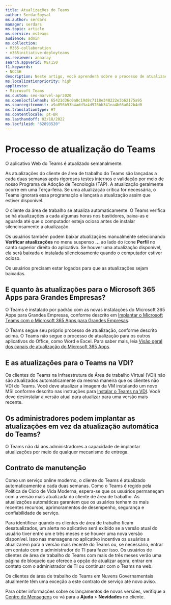 ```yaml
---
title: Atualizações do Teams
author: SerdarSoysal
ms.author: serdars
manager: serdars
ms.topic: article
ms.service: msteams
audience: admin
ms.collection:
- M365-collaboration
- m365initiative-deployteams
ms.reviewer: annaray
search.appverid: MET150
f1.keywords:
- NOCSH
description: Neste artigo, você aprenderá sobre o processo de atualização do cliente de área de trabalho do Microsoft Teams.
ms.localizationpriority: high
appliesto:
- Microsoft Teams
ms.custom: seo-marvel-apr2020
ms.openlocfilehash: 65421d36c0a8c19d8c7118e348222e3b62175a95
ms.sourcegitcommit: a9a056b93b4add3a4d978bb341ea4b66a042b4d0
ms.translationtype: HT
ms.contentlocale: pt-BR
ms.lasthandoff: 02/18/2022
ms.locfileid: "62893520"
---
```

# <a name="teams-update-process"></a>Processo de atualização do Teams

O aplicativo Web do Teams é atualizado semanalmente.

As atualizações do cliente de área de trabalho do Teams são lançadas a cada duas semanas após rigorosos testes internos e validação por meio de nosso Programa de Adoção de Tecnologia (TAP). A atualização geralmente ocorre em uma Terça-feira. Se uma atualização crítica for necessária, o Teams ignorará essa programação e lançará a atualização assim que estiver disponível.

O cliente da área de trabalho se atualiza automaticamente. O Teams verifica se há atualizações a cada algumas horas nos bastidores, baixa-as e aguarda até que o computador esteja ocioso antes de instalar silenciosamente a atualização.

Os usuários também podem baixar atualizações manualmente selecionando **Verificar atualizações** no menu suspenso **...** ao lado do ícone **Perfil** no canto superior direito do aplicativo. Se houver uma atualização disponível, ela será baixada e instalada silenciosamente quando o computador estiver ocioso.

Os usuários precisam estar logados para que as atualizações sejam baixadas.

## <a name="what-about-updates-to-microsoft-365-apps-for-enterprise"></a>E quanto às atualizações para o Microsoft 365 Apps para Grandes Empresas?

O Teams é instalado por padrão com as novas instalações do Microsoft 365 Apps para Grandes Empresas, conforme descrito em [Implantar o Microsoft Teams com o Microsoft 365 Apps para Grandes Empresas](/DeployOffice/teams-install).

O Teams segue seu próprio processo de atualização, conforme descrito acima. O Teams não segue o processo de atualização para os outros aplicativos do Office, como Word e Excel. Para saber mais, leia [Visão geral dos canais de atualização do Microsoft 365 Apps](/DeployOffice/overview-update-channels).

## <a name="what-about-updates-to-teams-on-vdi"></a>E as atualizações para o Teams na VDI?


Os clientes do Teams na Infraestrutura de Área de trabalho Virtual (VDI) não são atualizados automaticamente da mesma maneira que os clientes não VDI do Teams. Você deve atualizar a imagem da VM instalando um novo MSI conforme descrito nas instruções para [Instalar o Teams na VDI](teams-for-vdi.md). Você deve desinstalar a versão atual para atualizar para uma versão mais recente.

## <a name="can-admins-deploy-updates-instead-of-teams-auto-updating"></a>Os administradores podem implantar as atualizações em vez da atualização automática do Teams?

O Teams não dá aos administradores a capacidade de implantar atualizações por meio de qualquer mecanismo de entrega.

## <a name="servicing-agreement"></a>Contrato de manutenção

Como um serviço online moderno, o cliente do Teams é atualizado automaticamente a cada duas semanas. Como o Teams é regido pela Política de Ciclo de Vida Moderna, espera-se que os usuários permaneçam com a versão mais atualizada do cliente de área de trabalho. As atualizações automáticas garantem que os usuários tenham os mais recentes recursos, aprimoramentos de desempenho, segurança e confiabilidade de serviço.

Para identificar quando os clientes de área de trabalho ficam desatualizados, um alerta no aplicativo será exibido se a versão atual do usuário tiver entre um e três meses e se houver uma nova versão disponível. Isso nas mensagens no aplicativo incentiva os usuários a atualizarem para a versão mais recente do Teams ou, se necessário, entrar em contato com o administrador de TI para fazer isso. Os usuários de clientes de área de trabalho do Teams com mais de três meses verão uma página de bloqueio que oferece a opção de atualizar agora, entrar em contato com o administrador de TI ou continuar com o Teams na web.

Os clientes de área de trabalho do Teams em Nuvens Governamentais atualmente têm uma exceção a este contrato de serviço até novo aviso.

Para obter informações sobre os lançamentos de novas versões, verifique a [Centro de Mensagens](https://admin.microsoft.com/AdminPortal/Home#/MessageCenter) ou vá para a **Ajuda** > **Novidades** no cliente.
